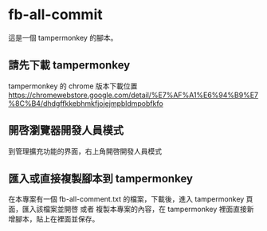 # fb-all-commit

這是一個 tampermonkey 的腳本。

## 請先下載 tampermonkey
tampermonkey 的 chrome 版本下載位置
https://chromewebstore.google.com/detail/%E7%AF%A1%E6%94%B9%E7%8C%B4/dhdgffkkebhmkfjojejmpbldmpobfkfo

## 開啓瀏覽器開發人員模式
到管理擴充功能的界面，右上角開啓開發人員模式

## 匯入或直接複製腳本到 tampermonkey
在本專案有一個 fb-all-comment.txt 的檔案，下載後，進入 tampermonkey 頁面，匯入該檔案並開啓
或者
複製本專案的內容，在 tampermonkey 裡面直接新增腳本，貼上在裡面並保存。
